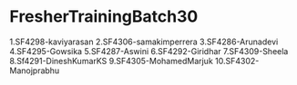 # FresherTrainingBatch30
1.SF4298-kaviyarasan
2.SF4306-samakimperrera
3.SF4286-Arunadevi
4.SF4295-Gowsika
5.SF4287-Aswini
6.SF4292-Giridhar
7.SF4309-Sheela
8.Sf4291-DineshKumarKS
9.SF4305-MohamedMarjuk
10.SF4302-Manojprabhu
